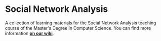 # Social Network Analysis

A collection of learning materials for the Social Network Analysis teaching course of the Master's
Degree in Computer Science. You can find more information [**on our
wiki**](https://csunibo.github.io/wiki/raccolte-di-risorse/index.html).
